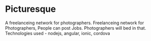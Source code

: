 # Picturesque
A freelanceing network for photographers.
Freelanceing network for Photographers, People can post Jobs. Photographers will bed in that.
Technologies used  - nodejs, angular, ionic, cordova

